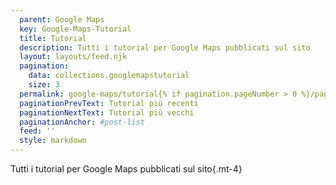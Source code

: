 ```yaml
---
  parent: Google Maps
  key: Google-Maps-Tutorial
  title: Tutorial
  description: Tutti i tutorial per Google Maps pubblicati sul sito
  layout: layouts/feed.njk
  pagination:
    data: collections.googlemapstutorial
    size: 3
  permalink: google-maps/tutorial{% if pagination.pageNumber > 0 %}/page/{{ pagination.pageNumber }}{% endif %}/
  paginationPrevText: Tutorial più recenti
  paginationNextText: Tutorial più vecchi
  paginationAnchor: #post-list
  feed: ''
  style: markdown
---
```

Tutti i tutorial per Google Maps pubblicati sul sito{.mt-4}

<div id="post-list" class="heading">
</div>
